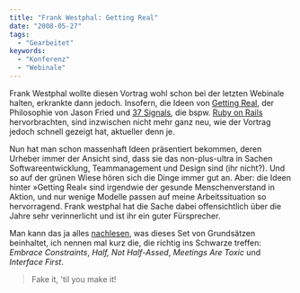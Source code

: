```yaml
---
title: "Frank Westphal: Getting Real"
date: "2008-05-27"
tags:
  - "Gearbeitet"
keywords:
  - "Konferenz"
  - "Webinale"
---
```


Frank Westphal wollte diesen Vortrag wohl schon bei der letzten Webinale halten, erkrankte dann jedoch. Insofern, die Ideen von [Getting Real](http://gettingreal.37signals.com), der Philosophie von Jason Fried und [37 Signals](http://37signals.com), die bspw. [Ruby on Rails](http://en.wikipedia.org/wiki/37signals#Ruby_on_Rails) hervorbrachten, sind inzwischen nicht mehr ganz neu, wie der Vortrag jedoch schnell gezeigt hat, aktueller denn je.

Nun hat man schon massenhaft Ideen präsentiert bekommen, deren Urheber immer der Ansicht sind, dass sie das non-plus-ultra in Sachen Softwareentwicklung, Teammanagement und Design sind (ihr nicht?). Und so auf der grünen Wiese hören sich die Dinge immer gut an. Aber: die Ideen hinter »Getting Real« sind irgendwie der gesunde Menschenverstand in Aktion, und nur wenige Modelle passen auf meine Arbeitssituation so hervorragend. Frank westphal hat die Sache dabei offensichtlich über die Jahre sehr verinnerlicht und ist ihr ein guter Fürsprecher.

Man kann das ja alles [nachlesen](http://gettingreal.37signals.com/toc.php), was dieses Set von Grundsätzen beinhaltet, ich nennen mal kurz die, die richtig ins Schwarze treffen: _Embrace Constraints_, _Half, Not Half-Assed_, _Meetings Are Toxic_ und _Interface First_.

> Fake it, 'til you make it!
